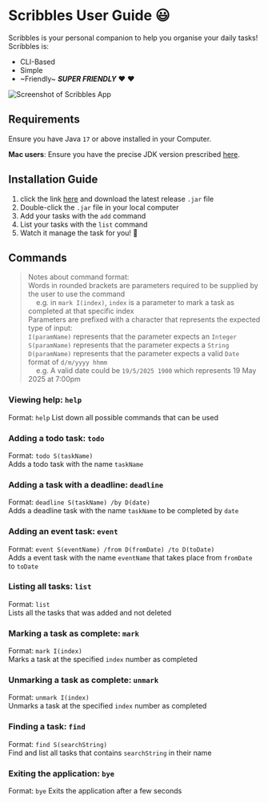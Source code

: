 # Scribbles User Guide 😃

Scribbles is your personal companion to help you organise your daily tasks!
Scribbles is:
- CLI-Based
- Simple
- ~Friendly~ **_SUPER FRIENDLY_** ❤️ ❤️

![Screenshot of Scribbles App](https://its-me-orion.github.io/ip/Ui.png)

## Requirements
Ensure you have Java `17` or above installed in your Computer.

**Mac users**: Ensure you have the precise JDK version prescribed [here](https://se-education.org/guides/tutorials/javaInstallationMac.html).

## Installation Guide
1. click the link [here](https://github.com/its-me-orion/ip/releases) and download the latest release `.jar` file
2. Double-click the `.jar` file in your local computer
3. Add your tasks with the `add` command
4. List your tasks with the `list` command
5. Watch it manage the task for you! 💯

## Commands
> Notes about command format:  
Words in rounded brackets are parameters required to be supplied by the user to use the command  
&nbsp;&nbsp;&nbsp;&nbsp;e.g. in `mark I(index)`, `index` is a parameter to mark a task as completed at that specific index  
Parameters are prefixed with a character that represents the expected type of input:  
`I(paramName)` represents that the parameter expects an `Integer`  
`S(paramName)` represents that the parameter expects a `String`  
`D(paramName)` represents that the parameter expects a valid `Date` format of `d/m/yyyy hhmm`  
&nbsp;&nbsp;&nbsp;&nbsp;e.g. A valid date could be `19/5/2025 1900` which represents 19 May 2025 at 7:00pm

  
### Viewing help: `help`

Format: `help`
List down all possible commands that can be used
  
### Adding a todo task: `todo`

Format: `todo S(taskName)`  
Adds a todo task with the name `taskName`
  
### Adding a task with a deadline: `deadline`

Format: `deadline S(taskName) /by D(date)`  
Adds a deadline task with the name `taskName` to be completed by `date`
  
### Adding an event task: `event`

Format: `event S(eventName) /from D(fromDate) /to D(toDate)`  
Adds a event task with the name `eventName` that takes place from `fromDate` to `toDate`
  
### Listing all tasks: `list`

Format: `list`  
Lists all the tasks that was added and not deleted
  
### Marking a task as complete: `mark`

Format: `mark I(index)`  
Marks a task at the specified `index` number as completed
  
### Unmarking a task as complete: `unmark`

Format: `unmark I(index)`  
Unmarks a task at the specified `index` number as completed
  
### Finding a task: `find`

Format: `find S(searchString)`  
Find and list all tasks that contains `searchString` in their name
  
### Exiting the application: `bye`

Format: `bye`
Exits the application after a few seconds